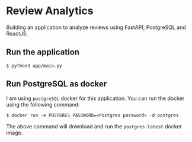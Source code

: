 # Review Analytics
Building an application to analyze reviews using FastAPI, PostgreSQL and ReactJS.

## Run the application

```shell
$ python3 app/main.py
```

## Run PostgreSQL as docker
I am using `postgreSQL` docker for this application. You can run the docker using the following command:
```shell
$ docker run -e POSTGRES_PASSWORD=<Postgres password> -d postgres
```
The above command will download and run the `postgres:latest` docker image.
